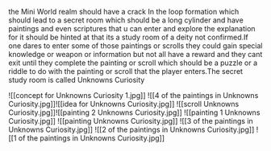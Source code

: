 the Mini World realm should have a crack In the loop formation which should lead to a secret room which should be a long cylinder and have paintings and even scriptures that u can enter and explore the explanation for it should be hinted at that its a study room of a deity not confirmed.If one dares to enter some of those paintings or scrolls they could gain special knowledge or weapon or information but not all have a reward and they cant exit until they complete the painting or scroll which should be a puzzle or a riddle to do with the painting or scroll that the player enters.The secret study room is called Unknowns Curiosity

![[concept for Unknowns Curiosity 1.jpg]]
![[4 of the paintings in Unknowns Curiosity.jpg]]![[idea for Unknowns Curiosity.jpg]]
![[scroll Unknowns Curiosity.jpg]]![[painting 2 Unknowns Curiosity.jpg]]
![[painting 1 Unknowns Curiosity.jpg]]
![[painting Unknowns Curiosity.jpg]]
![[3 of the paintings in Unknowns Curiosity.jpg]]
![[2 of the paintings in Unknowns Curiosity.jpg]]
![[1 of the paintings in Unknowns Curiosity.jpg]]